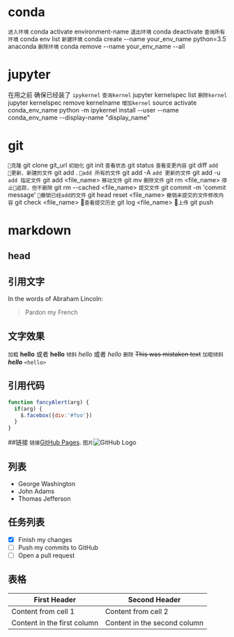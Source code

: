 # conda 
`进入环境` conda activate environment-name
`退出环境` conda deactivate 
`查询所有环境` conda env list
`新建环境` conda create --name your_env_name python=3.5 anaconda
`删除环境` conda remove --name your_env_name --all

# jupyter
在用之前 确保已经装了 `ipykernel`
`查询kernel` jupyter kernelspec list
`删除kernel` jupyter kernelspec remove kernelname
`增加kernel` source activate conda_env_name
python -m ipykernel install --user --name conda_env_name --display-name "display_name"

# git 
`克隆` git clone git_url
`初始化` git init
`查看状态` git status
`查看变更内容` git diff
`add 更新、新建的文件` git add .
`add 所有的文件` git add -A 
`add 更新的文件` git add -u
`add 指定文件` git add <file_name>
`移动文件` git mv <old> <new>
`删除文件` git rm <file_name>
`停止追踪，但不删除` git rm  --cached <file_name>
`提交文件` git commit -m 'commit message'
`撤销已经add的文件` git head reset <file_name>
`撤销未提交的文件修改内容` git check <file_name>
`查看提交历史` git log <file_name>
`上传` git push <remote> <branch>






# markdown
## head

## 引用文字
In the words of Abraham Lincoln:
> Pardon my French

## 文字效果
`加粗` **hello** 或者 __hello__
`倾斜` *hello* 或者 _hello_
`删除` ~~This was mistaken text~~
`加粗倾斜`	**_hello_**
 `<hello>`

## 引用代码
```javascript
function fancyAlert(arg) {
  if(arg) {
    $.facebox({div:'#foo'})
  }
}
```
##链接 
`链接`[GitHub Pages](https://pages.github.com/).
`图片`![GitHub Logo](../images/logo.ipg)


## 列表
- George Washington
- John Adams
- Thomas Jefferson

## 任务列表
- [x] Finish my changes
- [ ] Push my commits to GitHub
- [ ] Open a pull request

## 表格
First Header | Second Header
------------ | -------------
Content from cell 1 | Content from cell 2
Content in the first column | Content in the second column